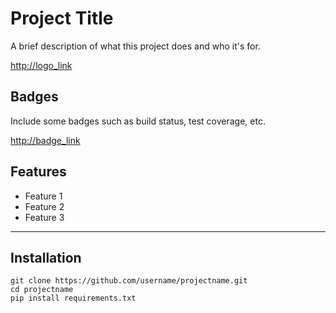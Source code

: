 # Project Title

A brief description of what this project does and who it's for.

<http://logo_link>

## Badges
Include some badges such as build status, test coverage, etc.

<http://badge_link>

## Features
* Feature 1
* Feature 2
* Feature 3

---

## Installation
```
git clone https://github.com/username/projectname.git
cd projectname
pip install requirements.txt